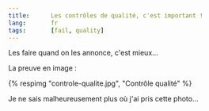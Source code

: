 ```yaml
---
title:      Les contrôles de qualité, c'est important !
lang:       fr
tags:       [fail, quality]
---
```


Les faire quand on les annonce, c'est mieux…

La preuve en image :

{% respimg "controle-qualite.jpg", "Contrôle qualité" %}

Je ne sais malheureusement plus où j'ai pris cette photo…
